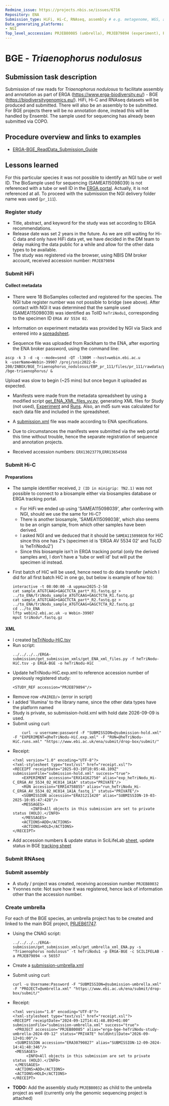 ```yaml
---
Redmine_issue: https://projects.nbis.se/issues/6716
Repository: ENA
Submission_type: HiFi, Hi-C, RNAseq, assembly # e.g. metagenome, WGS, assembly, - IF RELEVANT
Data_generating_platforms:
- NGI
Top_level_acccession: PRJEB80085 (umbrella), PRJEB79894 (experiment), PRJEB80032 (assembly)
---
```


# BGE - *Triaenophorus nodulosus*

## Submission task description
Submission of raw reads for *Triaenophorus nodulosus* to facilitate assembly and annotation as part of ERGA (https://www.erga-biodiversity.eu/) - BGE (https://biodiversitygenomics.eu/). HiFi, Hi-C and RNAseq datasets will be produced and submitted. There will also be an assembly to be submitted. For BGE projects there will be no annotation done, instead this will be handled by Ensembl. The sample used for sequencing has already been submitted via COPO.

## Procedure overview and links to examples

* [ERGA-BGE_ReadData_Submission_Guide](https://github.com/ERGA-consortium/ERGA-submission/blob/main/BGE/ERGA-BGE_ReadData_Submission_Guide.md)

## Lessons learned
For this particular species it was not possible to identify an NGI tube or well ID. The BioSample used for sequencing (SAMEA115098039) is not referenced with a tube or well ID in the [ERGA portal](https://genomes.cnag.cat/erga-stream/). Actually, it is not referenced at all. To proceed with the submission the NGI delivery folder name was used (`pr_111`).


### Register study
* Title, abstract, and keyword for the study was set according to ERGA recommendations.
* Release date was set 2 years in the future. As we are still waiting for Hi-C data and only have HiFi data yet, we have decided in the DM team to delay making the data public for a while and allow for the other data types to be available. 
* The study was registered via the browser, using NBIS DM broker account, received accession number: `PRJEB79894`

### Submit HiFi
#### Collect metadata
* There were 18 BioSamples collected and registered for the species. The NGI tube register number was not possible to bridge (see above). After contact with NGI it was determined that the sample used (SAMEA115098039) was identified as TolID `heTriNodu1`, corresponding to the specimen ID `ERGA AV 5534 02`. 

* Information on experiment metadata was provided by NGI via Slack and entered into a [spreadsheet](./data/PRJEB79894-experiment.tsv).

* Sequence file was uploaded from Rackham to the ENA, after exporting the ENA broker password, using the command line:

```
ascp -k 3 -d -q --mode=send -QT -l300M --host=webin.ebi.ac.u
k -userName=Webin-39907 /proj/snic2022-6-208/INBOX/BGE_Triaenophorus_nodulosus/EBP_pr_111/files/pr_111/rawdata/pr_111_001/m84045_240818_005314_s2.hifi_reads.bc2118.bam /bge-triaenophorus/ &
```
Upload was slow to begin (~25 mins) but once begun it uploaded as expected.

* Manifests were made from the metadata spreadsheet by using a modified script [get_ENA_XML_files_yv.py](./scripts/get_ENA_XML_files_yv.py), generating XML files for Study (not used), [Experiment](./data/heTriNodu-HiFi.exp.xml) and [Runs](./data/heTriNodu-HiFi.runs.xml). Also, an md5 sum was calculated for each data file and included in the spreadsheet. 

* A [submission.xml](./data/submission.xml) file was made according to ENA specifications.

* Due to circumstances the manifests were submitted via the web portal this time without trouble, hence the separate registration of sequence and annotation projects.

* Received accession numbers: `ERX13023779`,`ERR13654568`

### Submit Hi-C
#### Preparations

* The sample identifier received, `2 (ID in minigrip: TN2.1)` was not possible to connect to a biosample either via biosamples database or ERGA tracking portal.
    * For HiFi we ended up using 'SAMEA115098039', after conferring with NGI, should we use the same for Hi-C?
    * There is another biosample, 'SAMEA115098038', which also seems to be an origin sample, from which other samples have been derived.
    * I asked NGI and we deduced that it should be `SAMEA115098038` for HiC since this one has 2's (specimen id is 'ERGA AV 5534 02' and ToLID is 'heTriNodu2')
    * Since this biosample isn't in ERGA tracking portal (only the derived samples are), I don't have a 'tube or well id' but will put the specimen id instead.

* First batch of HiC will be used, hence need to do data transfer (which I did for all first batch HiC in one go, but below is example of how to):
    ```
    interactive -t 08:00:00 -A uppmax2025-2-58
    cat sample_ATGTCAAG+GAGCTCTA_part*_R1.fastq.gz > ../to_ENA/triNodu_sample_ATGTCAAG+GAGCTCTA_R1.fastq.gz
    cat sample_ATGTCAAG+GAGCTCTA_part*_R2.fastq.gz > ../to_ENA/triNodu_sample_ATGTCAAG+GAGCTCTA_R2.fastq.gz
    cd ../to_ENA
    lftp webin2.ebi.ac.uk -u Webin-39907
    mput triNodu*.fastq.gz
    ```
#### XML
* I created [heTriNodu-HiC.tsv](./data/heTriNodu-HiC.tsv)
* Run script:
    ```
    ../../../../ERGA-submission/get_submission_xmls/get_ENA_xml_files.py -f heTriNodu-HiC.tsv -p ERGA-BGE -o heTriNodu-HiC
    ```
* Update heTriNodu-HiC.exp.xml to reference accession number of previously registered study:
    ```
    <STUDY_REF accession="PRJEB79894"/>
    ```
* Remove row `<PAIRED/>` (error in script)
* I added 'Illumina' to the library name, since the other data types have the platform named
* Study is private, so submission-hold.xml with hold date 2026-09-09 is used.
* Submit using curl:
    ```
        curl -u username:password -F "SUBMISSION=@submission-hold.xml" -F "EXPERIMENT=@heTriNodu-HiC.exp.xml" -F "RUN=@heTriNodu-HiC.runs.xml" "https://www.ebi.ac.uk/ena/submit/drop-box/submit/"
    ```
* Receipt:
    ```
    <?xml version="1.0" encoding="UTF-8"?>
    <?xml-stylesheet type="text/xsl" href="receipt.xsl"?>
    <RECEIPT receiptDate="2025-03-19T10:05:48.109Z" submissionFile="submission-hold.xml" success="true">
        <EXPERIMENT accession="ERX14162750" alias="exp_heTriNodu_Hi-C_ERGA_AV_5534_02_HC014_1A1A" status="PRIVATE"/>
        <RUN accession="ERR14758855" alias="run_heTriNodu_Hi-C_ERGA_AV_5534_02_HC014_1A1A_fastq_1" status="PRIVATE"/>
        <SUBMISSION accession="ERA31211420" alias="SUBMISSION-19-03-2025-10:05:47:428"/>
        <MESSAGES>
            <INFO>All objects in this submission are set to private status (HOLD).</INFO>
        </MESSAGES>
        <ACTIONS>ADD</ACTIONS>
        <ACTIONS>HOLD</ACTIONS>
    </RECEIPT>
    ```
* Add accession numbers & update status in SciLifeLab [sheet](https://docs.google.com/spreadsheets/d/1mSuL_qGffscer7G1FaiEOdyR68igscJB0CjDNSCNsvg/), update status in BGE [tracking sheet](https://docs.google.com/spreadsheets/d/1IXEyg-XZfwKOtXBHAyJhJIqkmwHhaMn5uXd8GyXHSpY/)

### Submit RNAseq

### Submit assembly

* A study / project was created, receiving accession number `PRJEB80032`
* Yvonnes note: Not sure how it was registered, hence lack of information other than the accession number. 

### Create umbrella

For each of the BGE species, an umbrella project has to be created and linked to the main BGE project, [PRJEB61747](https://www.ebi.ac.uk/ena/browser/view/PRJEB61747).

* Using the CNAG script:
    ```
    ../../../../ERGA-submission/get_submission_xmls/get_umbrella_xml_ENA.py -s "Triaenophorus nodulosus" -t heTriNodu1 -p ERGA-BGE -c SCILIFELAB -a PRJEB79894 -x 56557
    ```
* Create a [submission-umbrella.xml](./scripts/submission-umbrella.xml)

* Submit using curl:
    ```
    curl -u Username:Password -F "SUBMISSION=@submission-umbrella.xml" -F "PROJECT=@umbrella.xml" "https://www.ebi.ac.uk/ena/submit/drop-box/submit/"
    ```
* Receipt:
    ```
    <?xml version="1.0" encoding="UTF-8"?>
    <?xml-stylesheet type="text/xsl" href="receipt.xsl"?>
    <RECEIPT receiptDate="2024-09-12T14:41:48.893+01:00" submissionFile="submission-umbrella.xml" success="true">
     <PROJECT accession="PRJEB80085" alias="erga-bge-heTriNodu-study-umbrella-2024-09-12" status="PRIVATE" holdUntilDate="2026-09-12+01:00"/>
     <SUBMISSION accession="ERA30790827" alias="SUBMISSION-12-09-2024-14:41:48:346"/>
     <MESSAGES>
          <INFO>All objects in this submission are set to private status (HOLD).</INFO>
     </MESSAGES>
     <ACTIONS>ADD</ACTIONS>
     <ACTIONS>HOLD</ACTIONS>
    </RECEIPT>  
    ```
* **TODO:** Add the assembly study `PRJEB80032` as child to the umbrella project as well (currently only the genomic sequencing project is attached)

